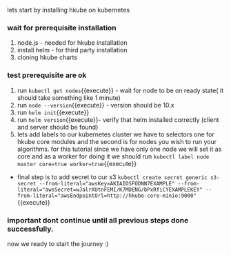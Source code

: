 lets start by installing hkube on kubernetes 

### wait for prerequisite installation 
1. node.js - needed for hkube installation
2. install helm  - for third party installation
3. cloning hkube charts  

### test prerequisite are ok 
1. run `kubectl get nodes`{{execute}} - wait for node to be on ready state( it should take something like 1 minute)
2. run `node --version`{{execute}} - version should be 10.x
3. run `helm init`{{execute}}
4. run `helm version`{{execute}}- verify that helm installed correctly  (client and server should be found)
5. lets add labels to our kubernetes cluster we have to selectors one for hkube core modules and the second is for nodes you wish to run your algorithms. for this tutorial since we have only one node we will set it as core and as a worker
for doing it we should  run `kubectl label node master core=true worker=true`{{execute}}   

-  final step is to add secret to our s3 
`kubectl create secret generic s3-secret --from-literal="awsKey=AKIAIOSFODNN7EXAMPLE" --from-literal="awsSecret=wJalrXUtnFEMI/K7MDENG/bPxRfiCYEXAMPLEKEY" --from-literal="awsEndpointUrl=http://hkube-core-minio:9000"`{{execute}}


### important dont continue until all previous steps done successfully.   

now we ready to start the journey :)



